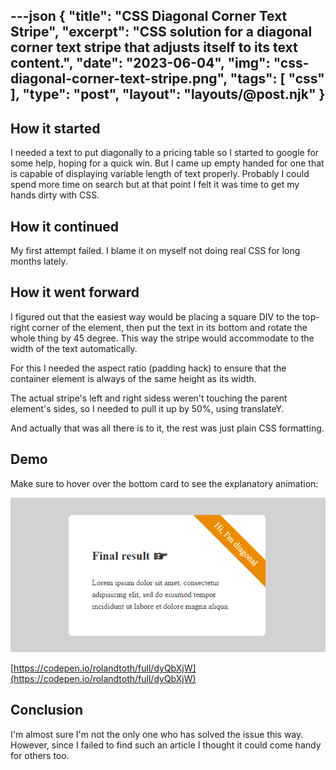 ---json
{
    "title": "CSS Diagonal Corner Text Stripe",
    "excerpt": "CSS solution for a diagonal corner text stripe that adjusts itself to its text content.",
    "date": "2023-06-04",
    "img": "css-diagonal-corner-text-stripe.png",
    "tags": [
        "css"
    ],
    "type": "post",
    "layout": "layouts/@post.njk"
}
---

## How it started

I needed a text to put diagonally to a pricing table so I started to google for some help, hoping for a quick win. But I came up empty handed for one that is capable of displaying variable length of text properly. Probably I could spend more time on search but at that point I felt it was time to get my hands dirty with CSS.

## How it continued

My first attempt failed. I blame it on myself not doing real CSS for long months lately.

## How it went forward

I figured out that the easiest way would be placing a square DIV to the top-right corner of the element, then put the text in its bottom and rotate the whole thing by 45 degree. This way the stripe would accommodate to the width of the text automatically.

For this I needed the aspect ratio (padding hack) to ensure that the container element is always of the same height as its width.

The actual stripe's left and right sidess weren't touching the parent element's sides, so I needed to pull it up by 50%, using translateY.

And actually that was all there is to it, the rest was just plain CSS formatting.

## Demo

Make sure to hover over the bottom card to see the explanatory animation:

[![](css-diagonal-corner-text-stripe.png)](https://codepen.io/rolandtoth/pen/dyQbXjW)

[https://codepen.io/rolandtoth/full/dyQbXjW](https://codepen.io/rolandtoth/full/dyQbXjW)

## Conclusion

I'm almost sure I'm not the only one who has solved the issue this way. However, since I failed to find such an article I thought it could come handy for others too.